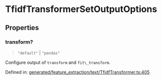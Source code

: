 # TfidfTransformerSetOutputOptions

## Properties

### transform?

> `"default"` \| `"pandas"`

Configure output of `transform` and `fit\_transform`.

Defined in:  [generated/feature\_extraction/text/TfidfTransformer.ts:405](https://github.com/transitive-bullshit/scikit-learn-ts/blob/122b3c0/packages/sklearn/src/generated/feature_extraction/text/TfidfTransformer.ts#L405)
